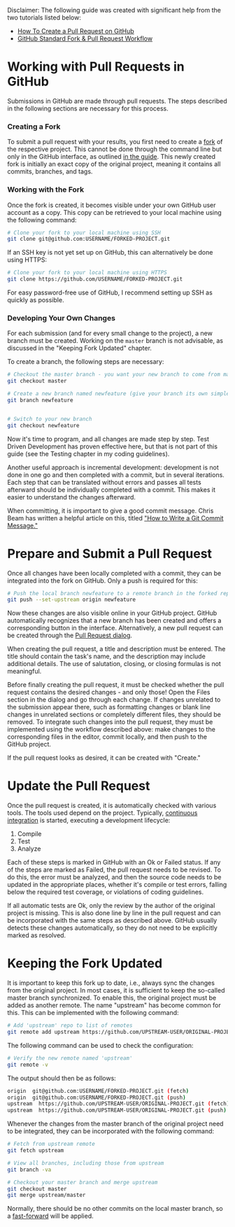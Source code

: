 Disclaimer: The following guide was created with significant help from the two tutorials listed below:

- [How To Create a Pull Request on GitHub](https://www.digitalocean.com/community/tutorials/how-to-create-a-pull-request-on-github)
- [GitHub Standard Fork & Pull Request Workflow](https://gist.github.com/Chaser324/ce0505fbed06b947d962)

# Working with Pull Requests in GitHub
Submissions in GitHub are made through pull requests. The steps described in the following sections are necessary for this process.

### Creating a Fork
To submit a pull request with your results, you first need to create a [fork](https://help.github.com/en/github/getting-started-with-github/fork-a-repo) of the respective project. This cannot be done through the command line but only in the GitHub interface, as outlined [in the guide](https://help.github.com/en/github/getting-started-with-github/fork-a-repo#fork-an-example-repository). This newly created fork is initially an exact copy of the original project, meaning it contains all commits, branches, and tags.

### Working with the Fork
Once the fork is created, it becomes visible under your own GitHub user account as a copy. This copy can be retrieved to your local machine using the following command:

```bash
# Clone your fork to your local machine using SSH
git clone git@github.com:USERNAME/FORKED-PROJECT.git
```

If an SSH key is not yet set up on GitHub, this can alternatively be done using HTTPS:

```bash
# Clone your fork to your local machine using HTTPS
git clone https://github.com/USERNAME/FORKED-PROJECT.git
```

For easy password-free use of GitHub, I recommend setting up SSH as quickly as possible.

### Developing Your Own Changes
For each submission (and for every small change to the project), a new branch must be created. Working on the `master` branch is not advisable, as discussed in the "Keeping Fork Updated" chapter.

To create a branch, the following steps are necessary:

```bash
# Checkout the master branch - you want your new branch to come from master
git checkout master

# Create a new branch named newfeature (give your branch its own simple informative name)
git branch newfeature


# Switch to your new branch
git checkout newfeature
```

Now it's time to program, and all changes are made step by step. Test Driven Development has proven effective here, but that is not part of this guide (see the Testing chapter in my coding guidelines).

Another useful approach is incremental development: development is not done in one go and then completed with a commit, but in several iterations. Each step that can be translated without errors and passes all tests afterward should be individually completed with a commit. This makes it easier to understand the changes afterward.

When committing, it is important to give a good commit message. Chris Beam has written a helpful article on this, titled ["How to Write a Git Commit Message."](https://chris.beams.io/posts/git-commit/)

# Prepare and Submit a Pull Request
Once all changes have been locally completed with a commit, they can be integrated into the fork on GitHub. Only a push is required for this:

```bash
# Push the local branch newfeature to a remote branch in the forked repository (using the same name) 
git push --set-upstream origin newfeature
```

Now these changes are also visible online in your GitHub project. GitHub automatically recognizes that a new branch has been created and offers a corresponding button in the interface. Alternatively, a new pull request can be created through the [Pull Request dialog](https://help.github.com/en/github/collaborating-with-issues-and-pull-requests/creating-a-pull-request-from-a-fork).

When creating the pull request, a title and description must be entered. The title should contain the task's name, and the description may include additional details. The use of salutation, closing, or closing formulas is not meaningful.

Before finally creating the pull request, it must be checked whether the pull request contains the desired changes - and only those! Open the Files section in the dialog and go through each change. If changes unrelated to the submission appear there, such as formatting changes or blank line changes in unrelated sections or completely different files, they should be removed. To integrate such changes into the pull request, they must be implemented using the workflow described above: make changes to the corresponding files in the editor, commit locally, and then push to the GitHub project.

If the pull request looks as desired, it can be created with "Create."

# Update the Pull Request
Once the pull request is created, it is automatically checked with various tools. The tools used depend on the project. Typically, [continuous integration](Continuous-Integration.md) is started, executing a development lifecycle:

1. Compile
2. Test
3. Analyze

Each of these steps is marked in GitHub with an Ok or Failed status. If any of the steps are marked as Failed, the pull request needs to be revised. To do this, the error must be analyzed, and then the source code needs to be updated in the appropriate places, whether it's compile or test errors, falling below the required test coverage, or violations of coding guidelines.

If all automatic tests are Ok, only the review by the author of the original project is missing. This is also done line by line in the pull request and can be incorporated with the same steps as described above. GitHub usually detects these changes automatically, so they do not need to be explicitly marked as resolved.

# Keeping the Fork Updated
It is important to keep this fork up to date, i.e., always sync the changes from the original project. In most cases, it is sufficient to keep the so-called master branch synchronized. To enable this, the original project must be added as another remote. The name "upstream" has become common for this. This can be implemented with the following command:

```bash
# Add 'upstream' repo to list of remotes
git remote add upstream https://github.com/UPSTREAM-USER/ORIGINAL-PROJECT.git
```

The following command can be used to check the configuration:
```bash
# Verify the new remote named 'upstream'
git remote -v
```

The output should then be as follows:

```bash
origin  git@github.com:USERNAME/FORKED-PROJECT.git (fetch)
origin  git@github.com:USERNAME/FORKED-PROJECT.git (push)
upstream  https://github.com/UPSTREAM-USER/ORIGINAL-PROJECT.git (fetch)
upstream  https://github.com/UPSTREAM-USER/ORIGINAL-PROJECT.git (push)
```
Whenever the changes from the master branch of the original project need to be integrated, they can be incorporated with the following command:

```bash
# Fetch from upstream remote
git fetch upstream

# View all branches, including those from upstream
git branch -va

# Checkout your master branch and merge upstream
git checkout master
git merge upstream/master
```
Normally, there should be no other commits on the local master branch, so a [fast-forward](https://git-scm.com/book/de/v2/Git-Branching-Einfaches-Branching-und-Merging) will be applied.
